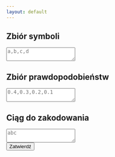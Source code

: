 ```yaml
---
layout: default
---
```

<div class="app-container">
  <h2>Zbiór symboli</h2>
  <div class="input-section">
    <textarea id="symbols" placeholder="a,b,c,d"></textarea>
    <div id="error-symbols" class="error-message" style="display: none;"></div>
  </div>
  <h2>Zbiór prawdopodobieństw</h2>
  <div class="input-section">
    <textarea id="probabilities" placeholder="0.4,0.3,0.2,0.1"></textarea>
    <div id="error-probabilities" class="error-message" style="display: none;"></div>
  </div>
  <h2>Ciąg do zakodowania</h2>
  <div class="input-section">
    <textarea id="sequence" placeholder="abc"></textarea>
    <div id="error-sequence" class="error-message" style="display: none;"></div>
  </div>
  <button id="submit-button" class="btn">Zatwierdź</button>
  <div id="result-section" style="display: none; text-align: center;">
    <h2>WYNIK</h2>
    <div style="margin: 20px;">
      <h3>Zapis binarny</h3>
      <div id="binary-result" class="result-box"></div>
    </div>
    <div style="margin: 20px 0;">
        <h3>Zapis dziesiętny</h3>
        <div id="decimal-result" class="result-box"></div>
    </div>
    <button id="step-by-step-button" class="btn">Krok po kroku</button>
    <div id="steps-section" style="margin-top: 20px;"></div>
  </div>
</div>

